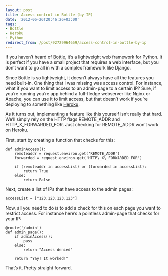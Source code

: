 ```yaml
---
layout: post
title: Access control in Bottle (by IP)
date: '2012-06-26T20:46:26+03:00'
tags:
- Bottle
- Heroku
- Python
redirect_from: /post/92729964659/access-control-in-bottle-by-ip
---
```

If you haven’t heard of [Bottle](http://bottlepy.org/docs/stable/), it’s a lightweight web framework for Python. It is perfect if you have a small project that requires a web interface, but you don’t want to go all in with a complex framework like Django.

Since Bottle is so lightweight, it doesn’t always have all the features you need built-in. One thing that I was missing was access control. For instance, what if you want to limit access to an admin-page to a certain IP? Sure, if you’re running you’re app behind a full-fledge webserver like Nginx or Apache, you can use it to limit access, but that doesn’t work if you’re deploying to something like [Heroku](http://www.heroku.com/).  
  
As it turns out, implementing a feature like this yourself isn’t really that hard. We’ll simply rely on the HTTP flags REMOTE\_ADDR and HTTP\_X\_FORWARDED\_FOR. Just checking for REMOTE_ADDR won’t work on Heroku.

First, start by creating a function that checks for this:

    def adminAccess():
        remoteaddr = request.environ.get('REMOTE_ADDR')
        forwarded = request.environ.get('HTTP\_X\_FORWARDED_FOR')

        if (remoteaddr in accessList) or (forwarded in accessList):
            return True
        else:
            return False

Next, create a list of IPs that have access to the admin pages:

    accessList = ["123.123.123.123"]

Now, all you need to do is to add a check for this on each page you want to restrict access. For instance here’s a pointless admin-page that checks for your IP:

    @route('/admin')
    def admin_page():
        if adminAccess():
            pass
        else:
            return "Access denied"

        return "Yay! It worked!"

That’s it. Pretty straight forward.
